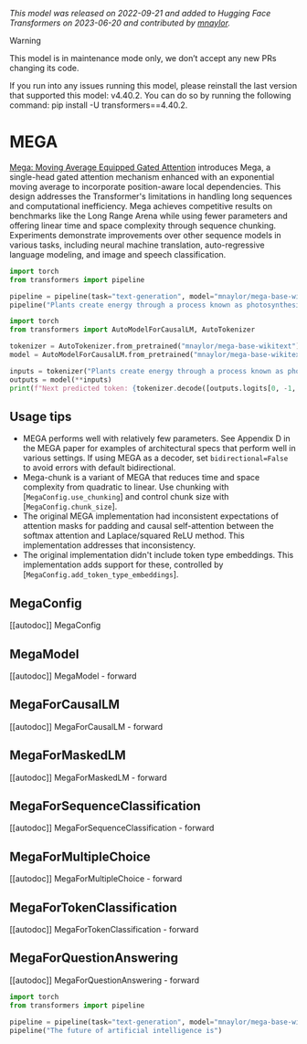 <!--Copyright 2023 The HuggingFace Team. All rights reserved.

Licensed under the Apache License, Version 2.0 (the "License"); you may not use this file except in compliance with
the License. You may obtain a copy of the License at

http://www.apache.org/licenses/LICENSE-2.0

Unless required by applicable law or agreed to in writing, software distributed under the License is distributed on
an "AS IS" BASIS, WITHOUT WARRANTIES OR CONDITIONS OF ANY KIND, either express or implied. See the License for the
specific language governing permissions and limitations under the License.

⚠️ Note that this file is in Markdown but contain specific syntax for our doc-builder (similar to MDX) that may not be
rendered properly in your Markdown viewer.

-->
*This model was released on 2022-09-21 and added to Hugging Face Transformers on 2023-06-20 and contributed by [mnaylor](https://huggingface.co/mnaylor).*

> [!WARNING]
> This model is in maintenance mode only, we don’t accept any new PRs changing its code.
>
> If you run into any issues running this model, please reinstall the last version that supported this model: v4.40.2. You can do so by running the following command: pip install -U transformers==4.40.2.


# MEGA

[Mega: Moving Average Equipped Gated Attention](https://huggingface.co/papers/2209.10655) introduces Mega, a single-head gated attention mechanism enhanced with an exponential moving average to incorporate position-aware local dependencies. This design addresses the Transformer's limitations in handling long sequences and computational inefficiency. Mega achieves competitive results on benchmarks like the Long Range Arena while using fewer parameters and offering linear time and space complexity through sequence chunking. Experiments demonstrate improvements over other sequence models in various tasks, including neural machine translation, auto-regressive language modeling, and image and speech classification.

<hfoptions id="usage">
<hfoption id="Pipeline">

```py
import torch
from transformers import pipeline

pipeline = pipeline(task="text-generation", model="mnaylor/mega-base-wikitext", dtype="auto",)
pipeline("Plants create energy through a process known as photosynthesis.")
```

</hfoption>
<hfoption id="AutoModel">

```py
import torch
from transformers import AutoModelForCausalLM, AutoTokenizer

tokenizer = AutoTokenizer.from_pretrained("mnaylor/mega-base-wikitext")
model = AutoModelForCausalLM.from_pretrained("mnaylor/mega-base-wikitext", dtype="auto")

inputs = tokenizer("Plants create energy through a process known as photosynthesis.", return_tensors="pt")
outputs = model(**inputs)
print(f"Next predicted token: {tokenizer.decode([outputs.logits[0, -1, :].argmax().item()])}")
```

</hfoption>
</hfoptions>

## Usage tips

- MEGA performs well with relatively few parameters. See Appendix D in the MEGA paper for examples of architectural specs that perform well in various settings. If using MEGA as a decoder, set `bidirectional=False` to avoid errors with default bidirectional.
- Mega-chunk is a variant of MEGA that reduces time and space complexity from quadratic to linear. Use chunking with [`MegaConfig.use_chunking`] and control chunk size with [`MegaConfig.chunk_size`].
- The original MEGA implementation had inconsistent expectations of attention masks for padding and causal self-attention between the softmax attention and Laplace/squared ReLU method. This implementation addresses that inconsistency.
- The original implementation didn't include token type embeddings. This implementation adds support for these, controlled by [`MegaConfig.add_token_type_embeddings`].

## MegaConfig

[[autodoc]] MegaConfig

## MegaModel

[[autodoc]] MegaModel
    - forward

## MegaForCausalLM

[[autodoc]] MegaForCausalLM
    - forward

## MegaForMaskedLM

[[autodoc]] MegaForMaskedLM
    - forward

## MegaForSequenceClassification

[[autodoc]] MegaForSequenceClassification
    - forward

## MegaForMultipleChoice

[[autodoc]] MegaForMultipleChoice
    - forward

## MegaForTokenClassification

[[autodoc]] MegaForTokenClassification
    - forward

## MegaForQuestionAnswering

[[autodoc]] MegaForQuestionAnswering
    - forward

```py
import torch
from transformers import pipeline

pipeline = pipeline(task="text-generation", model="mnaylor/mega-base-wikitext", dtype="auto")
pipeline("The future of artificial intelligence is")
```

